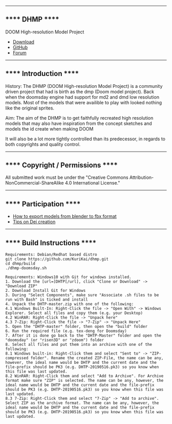 --------------
**** DHMP ****
--------------
DOOM High-resolution Model Project
* [Download](http://dhmp.hiriwa.com/)
* [GitHub](https://github.com/KuriKai/DHMP/)
* [Forum](http://dengine.net/forums/viewtopic.php?f=3&t=877#topic)




----------------------
**** Introduction ****
----------------------

History:
The DHMP (DOOM High-resolution Model Project) is a community driven project that had is birth as the dmp (Doom model project). Back when the doomsday engine had support for md2 and dmd low resolution models. Most of the models that were availible to play with looked nothing like the original sprites.

Aim:
The aim of the DHMP is to get faithfully recreated high resolution models that may also have inspiration from the concept sketches and models the id create when making DOOM

 It will also be a lot more tightly controlled than its predecessor, in regards to both copyrights and quality control.

---------------------------------
**** Copyright / Permissions ****
---------------------------------
All submitted work must be under the "Creative Commons Attribution-NonCommercial-ShareAlike 4.0 International License."

-----------------------
**** Participation ****
-----------------------

* [How to export models from blender to fbx format](https://github.com/KuriKai/dhmp/wiki/Model-exporting)
* [Tips on Dei creation](https://github.com/KuriKai/dhmp/wiki/Dei-creation)

----------------------------
**** Build Instructions ****
----------------------------

```
Requirements: Debian/Redhat based distro
git clone https://github.com/KuriKai/dhmp.git
cd dhmp/build
./dhmp-doomsday.sh

Requirements: Windows10 with Git for windows installed.
1. Download the [url=]DHTP[/url], click "Clone or Download" -> "Download ZIP"
2. Download Install Git for Windows
3. During "Select Components", make sure "Associate .sh files to be run with Bash" is ticked and install
4. Unpack the DHTP-master.zip with one of the following:
4.1 Windows Built-In: Right-Click the file -> "Open With" -> Windows Explorer. Select all files and copy them (e.g. your Desktop)
4.2 WinRAR: Right-Click the file -> "Unpack here"
4.3 7-Zip: Right-Click the file -> "7-Zip" -> "Unpack Here"
5. Open the "DHTP-master" folder, then open the "build" folder
6. Run the required file (e.g. tex-deng for Doomsday)
7. After it is done go back to the "DHTP-Master" folder and open the "doomsday" (or "risen3D" or "zdoom") folder
8. Select all files and put them into an archive with one of the following:
8.1 Windows built-in: Right-Click them and select "Sent to" -> "ZIP-compressed folder". Rename the created ZIP-File, the name can be any, however, the ideal name would be DHTP and the current date and the file-prefix should be PK3 (e.g. DHTP-20190516.pk3) so you know when this file was last updated.
8.2 WinRAR: Right-Click them and select "Add to Archive". For Archive format make sure "ZIP" is selected. The name can be any, however, the ideal name would be DHTP and the current date and the file-prefix should be PK3 (e.g. DHTP-20190516.pk3) so you know when this file was last updated.
8.3 7-Zip: Right-Click them and select "7-Zip" -> "Add to archive". Select ZIP as the archive format. The name can be any, however, the ideal name would be DHTP and the current date and the file-prefix should be PK3 (e.g. DHTP-20190516.pk3) so you know when this file was last updated. 
```
